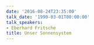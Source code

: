 ```yaml
---
date: '2016-08-24T23:35:00'
talk_date: '1990-03-01T00:00:00'
talk_speakers:
- Eberhard Fritsche
title: Unser Sonnensystem
---
```

